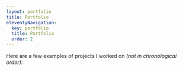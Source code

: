 ```yaml
---
layout: portfolio
title: Portfolio
eleventyNavigation:
  key: portfolio
  title: Portfolio
  order: 2
---
```


Here are a few examples of projects I worked on _(not in chronological order)_:
